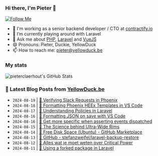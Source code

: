 ### Hi there, I'm Pieter 👋  
[![Follow Me](https://img.shields.io/github/followers/pieterclaerhout?label=Follow&style=social)](https://github.com/pieterclaerhout)

- 🏢 I'm working as a senior backend developer / CTO at [contractify.io](https://contractify.io)
- 🌱 I’m currently playing around with Laravel
- 💬 Ask me about [PHP](https://php.net), [Laravel](http://laravel.com) and [VueJS](https://vuejs.org)
- 😄 Pronouns: Pieter, Duckie, YellowDuck
- 📫 How to reach me: pieter@yellowduck.be

### My stats

![pieterclaerhout's GitHub Stats](https://github-readme-stats.vercel.app/api?username=pieterclaerhout&show_icons=true&count_private=true&line_height=40)

### 📩 Latest Blog Posts from [YellowDuck.be](https://www.yellowduck.be/)
<!-- BLOG-POST-LIST:START -->
- `2024-08-19` | [🔗 Verifying Slack Requests in Phoenix](https://www.yellowduck.be/posts/verifying-slack-requests-in-phoenix)  
- `2024-08-18` | [🔗 Formatting Phoenix HEEx Templates in VS Code](https://www.yellowduck.be/posts/formatting-heex-templates-in-vscode)  
- `2024-08-17` | [🔗 Understanding Policies in Laravel](https://www.yellowduck.be/posts/understanding-policies-in-laravel)  
- `2024-08-16` | [🐥 Formatting JSON on save with VS Code](https://www.yellowduck.be/posts/formatting-json-on-save-with-vs-code)  
- `2024-08-16` | [🔗 Get more specific when asserting events dispatched](https://www.yellowduck.be/posts/get-more-specific-when-asserting-events-dispatched-mastering-laravel)  
- `2024-08-15` | [🔗 The Science behind Ultra-Wide Rims](https://www.yellowduck.be/posts/the-science-behind-ultra-wide-rims)  
- `2024-08-14` | [🔗 Free Disk Space &lpar;Ubuntu&rpar; - GitHub Marketplace](https://www.yellowduck.be/posts/free-disk-space-ubuntu-github-marketplace)  
- `2024-08-13` | [🔗 GitHub - stefanzweifel/laravel-backup-restore](https://www.yellowduck.be/posts/github-stefanzweifel-laravel-backup-restore-a-package-to-restore-database-backups-made-with-spatie-laravel-backup)  
- `2024-08-12` | [🔗 Alles wat je moet weten over Critical Power](https://www.yellowduck.be/posts/alles-wat-je-moet-weten-over-critical-power)  
- `2024-08-11` | [🐥 Using a forked package in Laravel](https://www.yellowduck.be/posts/using-a-forked-package-in-laravel)  

<!-- BLOG-POST-LIST:END -->
